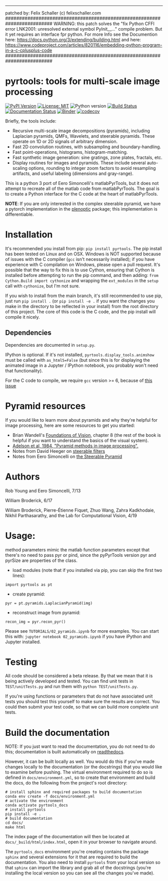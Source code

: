 ------------------------------
patched by:
Felix Schaller
(c) felixschaller.com
#########################################################################
WARNING: this patch solves the "fix Python CFFI error LNK2001: unresolved external symbol PyInit__…" compile problem. But it yet requires an interface fpr python. For more Info see the Documention here: https://docs.python.org/3/extending/building.html and here: https://www.codeproject.com/articles/820116/embedding-python-program-in-a-c-cplusplus-code
#########################################################################

# pyrtools: tools for multi-scale image processing

[![PyPI Version](https://img.shields.io/pypi/v/pyrtools.svg)](https://pypi.org/project/pyrtools/)
[![License: MIT](https://img.shields.io/badge/License-MIT-yellow.svg)](https://github.com/LabForComputationalVision/pyrtools/blob/main/LICENSE)
![Python version](https://img.shields.io/badge/python-3.7|3.8|3.9|3.10-blue.svg)
[![Build Status](https://github.com/LabForComputationalVision/pyrtools/workflows/build/badge.svg)](https://github.com/LabForComputationalVision/pyrtools/actions?query=workflow%3Abuild)
[![Documentation Status](https://readthedocs.org/projects/pyrtools/badge/?version=latest)](https://pyrtools.readthedocs.io/en/latest/?badge=latest)
[![Binder](https://mybinder.org/badge_logo.svg)](https://mybinder.org/v2/gh/LabForComputationalVision/pyrtools/v1.0.1?filepath=TUTORIALS%2F)
[![codecov](https://codecov.io/gh/LabForComputationalVision/pyrtools/branch/main/graph/badge.svg?token=Ei9TYftdYi)](https://codecov.io/gh/LabForComputationalVision/pyrtools)

Briefly, the tools include:
  - Recursive multi-scale image decompositions (pyramids), including
    Laplacian pyramids, QMFs, Wavelets, and steerable pyramids.  These
    operate on 1D or 2D signals of arbitrary dimension.
  - Fast 2D convolution routines, with subsampling and boundary-handling.
  - Fast point-operations, histograms, histogram-matching.
  - Fast synthetic image generation: sine gratings, zone plates, fractals, etc.
  - Display routines for images and pyramids.  These include several
    auto-scaling options, rounding to integer zoom factors to avoid
    resampling artifacts, and useful labeling (dimensions and gray-range).

This is a python 3 port of Eero Simoncelli's matlabPyrTools, but it
does not attempt to recreate all of the matlab code from
matlabPyrTools. The goal is to create a Python interface for the C
code at the heart of matlabPyrTools.

**NOTE**: If you are only interested in the complex steerable pyramid, we have a
pytorch implementation in the
[plenoptic](https://github.com/LabForComputationalVision/plenoptic/) package;
this implementation is differentiable.

# Installation

It's recommended you install from pip: `pip install pyrtools`. The pip
install has been tested on Linux and on OSX. Windows is NOT supported
because of issues with the C compiler (`gcc` isn't necessarily
installed); if you have experience with C compilation on Windows,
please open a pull request. It's possible that the way to fix this is
to use Cython, ensuring that Cython is installed before attempting to
run the pip command, and then adding: `from Cython.Build import
cythonize` and wrapping the `ext_modules` in the `setup` call with
`cythonize`, but I'm not sure.

If you wish to install from the main branch, it's still recommended
to use pip, just run `pip install .` (or `pip install -e .` if you
want the changes you make in the directory to be reflected in your
install) from the root directory of this project. The core of this
code is the C code, and the pip install will compile it nicely.

## Dependencies

Dependencies are documented in `setup.py`.

IPython is optional. If it's not installed,
`pyrtools.display_tools.animshow` must be called with `as_html5=False`
(but since this is for displaying the animated image in a Jupyter /
IPython notebook, you probably won't need that functionality).

For the C code to compile, we require `gcc` version >= 6, because of
[this
issue](https://stackoverflow.com/questions/46504700/gcc-compiler-not-recognizing-fno-plt-option)

# Pyramid resources

If you would like to learn more about pyramids and why they're helpful
for image processing, here are some resources to get you started:

 - Brian Wandell's [Foundations of
   Vision](https://foundationsofvision.stanford.edu/chapter-8-multiresolution-image-representations/),
   chapter 8 (the rest of the book is helpful if you want to
   understand the basics of the visual system).
 - [Adelson et al, 1984, "Pyramid methods in image
   processing".](http://persci.mit.edu/pub_pdfs/RCA84.pdf)
 - Notes from David Heeger on [steerable
   filters](http://www.cns.nyu.edu/~david/handouts/steerable.pdf)
 - Notes from Eero Simoncelli on [the Steerable
   Pyramid](http://www.cns.nyu.edu/~eero/STEERPYR/)

# Authors

Rob Young and Eero Simoncelli, 7/13

William Broderick, 6/17

William Broderick, Pierre-Étienne Fiquet, Zhuo Wang, Zahra Kadkhodaie,
Nikhil Parthasarathy, and the Lab for Computational Vision, 4/19

# Usage:

method parameters mimic the matlab function parameters except that there's no
need to pass pyr or pind, since the pyPyrTools version pyr and pyrSize are
properties of the class.

- load modules (note that if you installed via pip, you can skip the
  first two lines):
```
import pyrtools as pt
```

- create pyramid:
```
pyr = pt.pyramids.LaplacianPyramid(img)
```

- reconstruct image from pyramid:
```
recon_img = pyr.recon_pyr()
```

Please see `TUTORIALS/02_pyramids.ipynb` for more examples.  You can
start this with: `jupyter notebook 02_pyramids.ipynb` if you have iPython
and Jupyter installed.

# Testing

All code should be considered a beta release.  By that we mean that it is being
actively developed and tested.  You can find unit tests in
`TEST/unitTests.py` and run them with `python TEST/unitTests.py`.

If you're using functions or parameters that do not have associated unit
tests you should test this yourself to make sure the results are correct.
You could then submit your test code, so that we can build more complete
unit tests.

# Build the documentation

NOTE: If you just want to read the documentation, you do not need to
do this; documentation is built automatically on
[readthedocs](https://pyrtools.readthedocs.io/en/latest/).

However, it can be built locally as well. You would do this if you've
made changes locally to the documentation (or the docstrings) that you
would like to examine before pushing. The virtual environment required
to do so is defined in `docs/environment.yml`, so to create that
environment and build the docs, do the following from the project's
root directory:

```
# install sphinx and required packages to build documentation
conda env create -f docs/environment.yml
# activate the environment
conda activate pyrtools_docs
# install pyrtools
pip install -e .
# build documentation
cd docs/
make html
```

The index page of the documentation will then be located at
`docs/_build/html/index.html`, open it in your browser to navigate
around.

The `pyrtools_docs` environment you're creating contains the package
`sphinx` and several extensions for it that are required to build the
documentation. You also need to install `pyrtools` from your local
version so that `sphinx` can import the library and grab all of the
docstrings (you're installing the local version so you can see all the
changes you've made).
